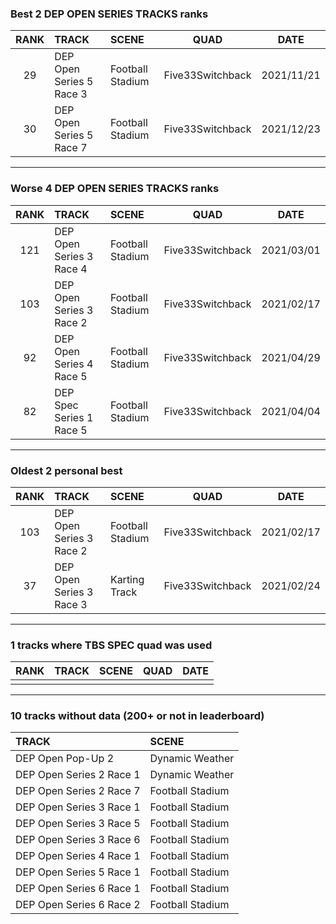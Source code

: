 ### Best 2 DEP OPEN SERIES TRACKS ranks
|RANK|TRACK|SCENE|QUAD|DATE|
|:---:|:---|:---|:---:|:---:|
|29|DEP Open Series 5 Race 3|Football Stadium|Five33Switchback|2021/11/21|
|30|DEP Open Series 5 Race 7|Football Stadium|Five33Switchback|2021/12/23|
---
### Worse 4 DEP OPEN SERIES TRACKS ranks
|RANK|TRACK|SCENE|QUAD|DATE|
|:---:|:---|:---|:---:|:---:|
|121|DEP Open Series 3 Race 4|Football Stadium|Five33Switchback|2021/03/01|
|103|DEP Open Series 3 Race 2|Football Stadium|Five33Switchback|2021/02/17|
|92|DEP Open Series 4 Race 5|Football Stadium|Five33Switchback|2021/04/29|
|82|DEP Spec Series 1 Race 5|Football Stadium|Five33Switchback|2021/04/04|
---
### Oldest 2 personal best
|RANK|TRACK|SCENE|QUAD|DATE|
|:---:|:---|:---|:---:|:---:|
|103|DEP Open Series 3 Race 2|Football Stadium|Five33Switchback|2021/02/17|
|37|DEP Open Series 3 Race 3|Karting Track|Five33Switchback|2021/02/24|
---
### 1 tracks where TBS SPEC quad was used
|RANK|TRACK|SCENE|QUAD|DATE|
|:---:|:---|:---|:---:|:---:|
||||||
---
### 10 tracks without data (200+ or not in leaderboard)
|TRACK|SCENE|
|:---|:---|
|DEP Open Pop-Up 2|Dynamic Weather|
|DEP Open Series 2 Race 1|Dynamic Weather|
|DEP Open Series 2 Race 7|Football Stadium|
|DEP Open Series 3 Race 1|Football Stadium|
|DEP Open Series 3 Race 5|Football Stadium|
|DEP Open Series 3 Race 6|Football Stadium|
|DEP Open Series 4 Race 1|Football Stadium|
|DEP Open Series 5 Race 1|Football Stadium|
|DEP Open Series 6 Race 1|Football Stadium|
|DEP Open Series 6 Race 2|Football Stadium|
